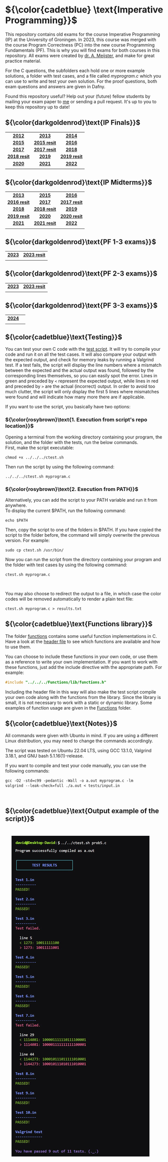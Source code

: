 # ${\color{cadetblue} \text{Imperative Programming}}$

This repository contains old exams for the course Imperative Programming (IP) at the University of Groningen. In 2023, this course was merged with the course Program Correctness (PC) into the new course Programming Fundamentals (PF). This is why you will find exams for both courses in this repository. All exams were created by [dr. A. Meijster](https://www.rug.nl/staff/a.meijster/), and make for great practice material.

For the C questions, the subfolders each hold one or more example solutions, a folder with test cases, and a file called *myprogram.c* which you can use to write and test your own solution. For the proof questions, both exam questions and answers are given in Dafny.  
  
Found this repository useful? Help out your (future) fellow students by mailing your exam paper to [me](mailto:pl3onasm@gmail.com) or sending a pull request. It's up to you to keep this repository up to date!

## ${\color{darkgoldenrod}\text{IP Finals}}$

||||
|:---:|:---:|:---:|
| **[2012](IP-Finals/2012)**| **[2013](IP-Finals/2013)**| **[2014](IP-Finals/2014)**|
| **[2015](IP-Finals/2015)**| **[2015 resit](IP-Finals/2015resit)**| **[2016](IP-Finals/2016)**|
| **[2017](IP-Finals/2017)**| **[2017 resit](IP-Finals/2017resit)**| **[2018](IP-Finals/2018)**|
| **[2018 resit](IP-Finals/2018resit)**| **[2019](IP-Finals/2019)**| **[2019 resit](IP-Finals/2019resit)**|
| **[2020](IP-Finals/2020)**| **[2021](IP-Finals/2021)**| **[2022](IP-Finals/2022)**|
||||

## ${\color{darkgoldenrod}\text{IP Midterms}}$

||||
|:---:|:---:|:---:|
| **[2013](IP-Midterms/mid2013)**| **[2015](IP-Midterms/mid2015)**| **[2016](IP-Midterms/mid2016)**|
| **[2016 resit](IP-Midterms/mid2016resit)**| **[2017](IP-Midterms/mid2017)**| **[2017 resit](IP-Midterms/mid2017resit)**|
| **[2018](IP-Midterms/mid2018)** | **[2018 resit](IP-Midterms/mid2018resit)**|**[2019](IP-Midterms/mid2019)**|
|**[2019 resit](IP-Midterms/mid2019resit)**| **[2020](IP-Midterms/mid2020)**| **[2020 resit](IP-Midterms/mid2020resit)**|
| **[2021](IP-Midterms/mid2021)**| **[2021 resit](IP-Midterms/mid2021resit)**|**[2022](IP-Midterms/mid2022)**|
||||

## ${\color{darkgoldenrod}\text{PF 1-3 exams}}$

|||
|:---:|:---:|
|**[2023](PF1-3/exam1-2023)**| **[2023 resit](PF1-3/resit1-2023)**|
|||

## ${\color{darkgoldenrod}\text{PF 2-3 exams}}$

|||
|:---:|:---:|
|**[2023](PF2-3/exam2-2023)**| **[2023 resit](PF2-3/resit2-2023)** |
|||

## ${\color{darkgoldenrod}\text{PF 3-3 exams}}$

|||
|:---:|:---:|
|**[2024](PF3-3/exam3-2024)**||
|||

## ${\color{cadetblue}\text{Testing}}$

You can test your own C code with the [test script](ctest.sh). It will try to compile your code and run it on all the test cases. It will also compare your output with the expected output, and check for memory leaks by running a Valgrind test. If a test fails, the script will display the line numbers where a mismatch between the expected and the actual output was found, followed by the corresponding lines themselves, so you can easily spot the error. Lines in green and preceded by `<` represent the expected output, while lines in red and preceded by `>` are the actual (incorrect) output. In order to avoid too much clutter, the script will only display the first 5 lines where mismatches were found and will indicate how many more there are if applicable.

If you want to use the script, you basically have two options:  

### ${\color{rosybrown}\text{1. Execution from script's repo location}}$  

Opening a terminal from the working directory containing your program, the solution, and the folder with the tests, run the below commands.  
First, make the script executable:

```linux
chmod +x ../../../ctest.sh
```

Then run the script by using the following command:

```linux
../../../ctest.sh myprogram.c
```

### ${\color{rosybrown}\text{2. Execution from PATH}}$

Alternatively, you can add the script to your PATH variable and run it from anywhere.  
To display the current $PATH, run the following command:

```linux
echo $PATH
```

Then, copy the script to one of the folders in $PATH. If you have copied the script to the folder before, the command will simply overwrite the previous version. For example:

```linux
sudo cp ctest.sh /usr/bin/
```

Now you can run the script from the directory containing your program and the folder with test cases by using the following command:

```linux
ctest.sh myprogram.c
```  

&nbsp;

You may also choose to redirect the output to a file, in which case the color codes will be removed automatically to render a plain text file:

```linux
ctest.sh myprogram.c > results.txt
```

## ${\color{cadetblue}\text{Functions library}}$

The folder [functions](Functions) contains some useful function implementations in C. Have a look at the [header file](Functions/lib/functions.h) to see which functions are available and how to use them.  

You can choose to include these functions in your own code, or use them as a reference to write your own implementation. If you want to work with these functions, just add the include directive with the appropriate path. For example:

```c
#include "../../../Functions/lib/functions.h"
```

Including the header file in this way will also make the test script compile your own code along with the functions from the library. Since the library is small, it is not necessary to work with a static or dynamic library. Some examples of function usage are given in the [Functions](Functions) folder.

## ${\color{cadetblue}\text{Notes}}$

All commands were given with Ubuntu in mind. If you are using a different Linux distribution, you may need to change the commands accordingly.

The script was tested on Ubuntu 22.04 LTS, using GCC 13.1.0, Valgrind 3.18.1, and GNU bash 5.1.16(1)-release.

If you want to compile and test your code manually, you can use the following commands:

```linux
gcc -O2 -std=c99 -pedantic -Wall -o a.out myprogram.c -lm
valgrind --leak-check=full ./a.out < tests/input.in
```

&nbsp;&nbsp;&nbsp;

## ${\color{cadetblue}\text{Output example of the script}}$

<p align="center" width="50%">
<img src="example.jpg"
     alt="Example output"
     style="float: left; padding-top:25px; padding-left:20px; padding-right:20px;" />  
</p>
